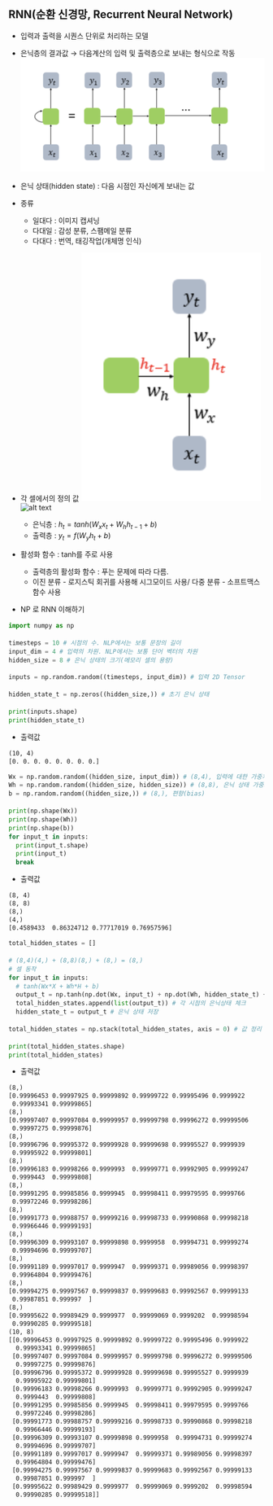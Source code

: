 ## RNN(순환 신경망, Recurrent Neural Network)
- 입력과 출력을 시퀀스 단위로 처리하는 모델
- 은닉층의 결과값 → 다음계산의 입력 및 출력층으로 보내는 형식으로 작동
![alt text](image.png)

- 은닉 상태(hidden state) : 다음 시점인 자신에게 보내는 값

- 종류
  - 일대다 : 이미지 캡셔닝
  - 다대일 : 감성 분류, 스팸메일 분류
  - 다대다 : 번역, 태깅작업(개체명 인식)

- 각 셀에서의 정의 값
![alt text](image-1.png)
![alt text](<스크린샷 2025-05-02 오전 10.47.42.png>)
  - 은닉층 : $h_{t} = tanh(W_{x}x_{t} + W_{h}h_{t-1} + b)$
  - 출력층 : $y_{t} = f(W_{y}h_{t} + b)$
- 활성화 함수 : tanh를 주로 사용
  - 출력층의 활성화 함수 : 푸는 문제에 따라 다름.
  - 이진 분류 - 로지스틱 회귀를 사용해 시그모이드 사용/ 다중 분류 - 소프트맥스 함수 사용

- NP 로 RNN 이해하기
```python 
import numpy as np

timesteps = 10 # 시점의 수. NLP에서는 보통 문장의 길이
input_dim = 4 # 입력의 차원. NLP에서는 보통 단어 벡터의 차원
hidden_size = 8 # 은닉 상태의 크기(메모리 셀의 용량)

inputs = np.random.random((timesteps, input_dim)) # 입력 2D Tensor

hidden_state_t = np.zeros((hidden_size,)) # 초기 은닉 상태

print(inputs.shape)
print(hidden_state_t)
```
- 출력값
```
(10, 4)
[0. 0. 0. 0. 0. 0. 0. 0.]
```

```python
Wx = np.random.random((hidden_size, input_dim)) # (8,4), 입력에 대한 가중치
Wh = np.random.random((hidden_size, hidden_size)) # (8,8), 은닉 상태 가중치
b = np.random.random((hidden_size,)) # (8,), 편향(bias)

print(np.shape(Wx))
print(np.shape(Wh))
print(np.shape(b))
for input_t in inputs:
  print(input_t.shape)
  print(input_t)
  break
```
- 출력값
```
(8, 4)
(8, 8)
(8,)
(4,)
[0.4589433  0.86324712 0.77717019 0.76957596]
```

```python
total_hidden_states = []

# (8,4)(4,) + (8,8)(8,) + (8,) = (8,)
# 셀 동작
for input_t in inputs:
  # tanh(Wx*X + Wh*H + b)
  output_t = np.tanh(np.dot(Wx, input_t) + np.dot(Wh, hidden_state_t) + b)
  total_hidden_states.append(list(output_t)) # 각 시점의 은닉상태 체크
  hidden_state_t = output_t # 은닉 상태 저장

total_hidden_states = np.stack(total_hidden_states, axis = 0) # 값 정리

print(total_hidden_states.shape)
print(total_hidden_states)
```
- 출력값
```
(8,)
[0.99996453 0.99997925 0.99999892 0.99999722 0.99995496 0.9999922
 0.99993341 0.99999865]
(8,)
[0.99997407 0.99997084 0.99999957 0.99999798 0.99996272 0.99999506
 0.99997275 0.99999876]
(8,)
[0.99996796 0.99995372 0.99999928 0.99999698 0.99995527 0.9999939
 0.99995922 0.99999801]
(8,)
[0.99996183 0.99998266 0.9999993  0.99999771 0.99992905 0.99999247
 0.9999443  0.99999808]
(8,)
[0.99991295 0.99985856 0.9999945  0.99998411 0.99979595 0.9999766
 0.99972246 0.99998286]
(8,)
[0.99991773 0.99988757 0.99999216 0.99998733 0.99990868 0.99998218
 0.99966446 0.99999193]
(8,)
[0.99996309 0.99993107 0.99999898 0.9999958  0.99994731 0.99999274
 0.99994696 0.99999707]
(8,)
[0.99991189 0.99997017 0.9999947  0.99999371 0.99989056 0.99998397
 0.99964804 0.99999476]
(8,)
[0.99994275 0.99997567 0.99999837 0.99999683 0.99992567 0.99999133
 0.99987851 0.999997  ]
(8,)
[0.99995622 0.99989429 0.9999977  0.99999069 0.9999202  0.99998594
 0.99990285 0.99999518]
(10, 8)
[[0.99996453 0.99997925 0.99999892 0.99999722 0.99995496 0.9999922
  0.99993341 0.99999865]
 [0.99997407 0.99997084 0.99999957 0.99999798 0.99996272 0.99999506
  0.99997275 0.99999876]
 [0.99996796 0.99995372 0.99999928 0.99999698 0.99995527 0.9999939
  0.99995922 0.99999801]
 [0.99996183 0.99998266 0.9999993  0.99999771 0.99992905 0.99999247
  0.9999443  0.99999808]
 [0.99991295 0.99985856 0.9999945  0.99998411 0.99979595 0.9999766
  0.99972246 0.99998286]
 [0.99991773 0.99988757 0.99999216 0.99998733 0.99990868 0.99998218
  0.99966446 0.99999193]
 [0.99996309 0.99993107 0.99999898 0.9999958  0.99994731 0.99999274
  0.99994696 0.99999707]
 [0.99991189 0.99997017 0.9999947  0.99999371 0.99989056 0.99998397
  0.99964804 0.99999476]
 [0.99994275 0.99997567 0.99999837 0.99999683 0.99992567 0.99999133
  0.99987851 0.999997  ]
 [0.99995622 0.99989429 0.9999977  0.99999069 0.9999202  0.99998594
  0.99990285 0.99999518]]
```
